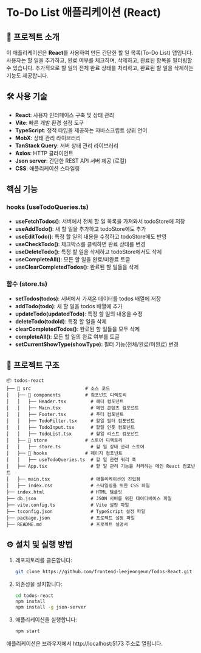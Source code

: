 # To-Do List 애플리케이션 (React)

## 📌 프로젝트 소개

이 애플리케이션은 **React**를 사용하여 만든 간단한 할 일 목록(To-Do List) 앱입니다. 사용자는 할 일을 추가하고, 완료 여부를 체크하며, 삭제하고, 완료된 항목을 필터링할 수 있습니다. 추가적으로 할 일의 전체 완료 상태를 처리하고, 완료된 할 일을 삭제하는 기능도 제공합니다.

## 🛠 사용 기술

- **React**: 사용자 인터페이스 구축 및 상태 관리
- **Vite**: 빠른 개발 환경 설정 도구
- **TypeScript**: 정적 타입을 제공하는 자바스크립트 상위 언어
- **MobX**: 상태 관리 라이브러리
- **TanStack Query**: 서버 상태 관리 라이브러리
- **Axios**: HTTP 클라이언트
- **Json server**: 간단한 REST API 서버 제공 (로컬)
- **CSS**: 애플리케이션 스타일링

## 핵심 기능

### hooks (useTodoQueries.ts)

- **useFetchTodos()**: 서버에서 전체 할 일 목록을 가져와서 todoStore에 저장
- **useAddTodo()**: 새 할 일을 추가하고 todoStore에도 추가
- **useEditTodo()**: 특정 할 일의 내용을 수정하고 todoStore에도 반영
- **useCheckTodo()**: 체크박스를 클릭하면 완료 상태를 변경
- **useDeleteTodo()**: 특정 할 일을 삭제하고 todoStore에서도 삭제
- **useCompleteAll()**: 모든 할 일을 완료/미완료 토글
- **useClearCompletedTodos()**: 완료된 할 일들을 삭제

### 함수 (store.ts)

- **setTodos(todos)**: 서버에서 가져온 데이터를 todos 배열에 저장
- **addTodo(todo)**: 새 할 일을 todos 배열에 추가
- **updateTodo(updatedTodo)**: 특정 할 일의 내용을 수정
- **deleteTodo(todoId)**: 특정 할 일을 삭제
- **clearCompletedTodos()**: 완료된 할 일들을 모두 삭제
- **completeAll()**: 모든 할 일의 완료 여부를 토글
- **setCurrentShowType(showType)**: 필터 기능(전체/완료/미완료) 변경

## 📂 프로젝트 구조

```plaintext
📦 todos-react
├── 📂 src                    # 소스 코드
│   ├── 📂 components         # 컴포넌트 디렉토리
│   │   ├── Header.tsx         # 헤더 컴포넌트
│   │   ├── Main.tsx           # 메인 콘텐츠 컴포넌트
│   │   ├── Footer.tsx         # 푸터 컴포넌트
│   │   ├── TodoFilter.tsx     # 할일 필터 컴포넌트
│   │   ├── TodoInput.tsx      # 할일 인풋 컴포넌트
│   │   ├── TodoList.tsx       # 할일 리스트 컴포넌트
│   ├── 📂 store              # 스토어 디렉토리
│   │   ├── store.ts           # 할 일 상태 관리 스토어
│   ├── 📂 hooks              # 페이지 컴포넌트
│   │   ├── useTodoQueries.ts  # 할 일 관련 쿼리 훅
│   ├── App.tsx                # 할 일 관리 기능을 처리하는 메인 React 컴포넌트
│   ├── main.tsx               # 애플리케이션의 진입점
│   ├── index.css              # 스타일링을 위한 CSS 파일
├── index.html                 # HTML 템플릿
├── db.json                    # JSON 서버를 위한 데이터베이스 파일
├── vite.config.ts             # Vite 설정 파일
├── tsconfig.json              # TypeScript 설정 파일
├── package.json               # 프로젝트 설정 파일
├── README.md                  # 프로젝트 설명서
```

## ⚙️ 설치 및 실행 방법

1. 레포지토리를 클론합니다:

   ```bash
   git clone https://github.com/frontend-leejeongeun/Todos-React.git
   ```

2. 의존성을 설치합니다:

   ```bash
   cd todos-react
   npm install
   npm install -g json-server
   ```

3. 애플리케이션을 실행합니다:
   ```bash
   npm start
   ```

애플리케이션은 브라우저에서 http://localhost:5173 주소로 열립니다.
